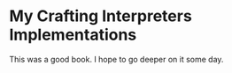 # My Crafting Interpreters Implementations

This was a good book. I hope to go deeper on it some day.

